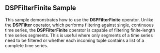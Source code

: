 ## DSPFilterFinite Sample

This sample demonstrates how to use the **DSPFilterFinite** operator. Unlike the **DSPFilter** operator, which performs filtering against single, continuous time series, the **DSPFilterFinite** operator is capable of filtering finite-length time series segments. This is useful where only segments of a time series need to be filtered or whether each incoming tuple contains a list of a complete time series.
